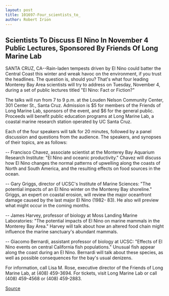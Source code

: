 ```yaml
---
layout: post
title: 101697-Four_scientists_to_
author: Robert Irion
---
```


## Scientists To Discuss El Nino In November 4 Public Lectures, Sponsored By Friends Of Long Marine Lab

SANTA CRUZ, CA--Rain-laden tempests driven by El Nino could  batter the Central Coast this winter and wreak havoc on the  environment, if you trust the headlines. The question is, should you?  That's what four leading Monterey Bay Area scientists will try to  address on Tuesday, November 4, during a set of public lectures  titled "El Nino: Fact or Fiction?"

The talks will run from 7 to 9 p.m. at the Louden Nelson  Community Center, 301 Center St., Santa Cruz. Admission is $5 for  members of the Friends of Long Marine Lab, sponsors of the event,  and $6 for the general public. Proceeds will benefit public education  programs at Long Marine Lab, a coastal marine research station  operated by UC Santa Cruz.

Each of the four speakers will talk for 20 minutes, followed by  a panel discussion and questions from the audience. The speakers,  and synopses of their topics, are as follows:

\-- Francisco Chavez, associate scientist at the Monterey Bay  Aquarium Research Institute: "El Nino and oceanic productivity."  Chavez will discuss how El Nino changes the normal patterns of  upwelling along the coasts of North and South America, and the  resulting effects on food sources in the ocean.

\-- Gary Griggs, director of UCSC's Institute of Marine Sciences:  "The potential impacts of an El Nino winter on the Monterey Bay  shoreline." Griggs, an expert on coastal erosion, will review the  major oceanfront damage caused by the last major El Nino (1982- 83). He also will preview what might occur in the coming months.

\-- James Harvey, professor of biology at Moss Landing Marine  Laboratories: "The potential impacts of El Nino on marine mammals  in the Monterey Bay Area." Harvey will talk about how an altered  food chain might influence the marine sanctuary's abundant  mammals.

\-- Giacomo Bernardi, assistant professor of biology at UCSC:  "Effects of El Nino events on central California fish populations."  Unusual fish appear along the coast during an El Nino. Bernardi will  talk about these species, as well as possible consequences for the  bay's usual denizens.

For information, call Lisa M. Rose, executive director of the  Friends of Long Marine Lab, at (408) 459-3694. For tickets, visit  Long Marine Lab or call (408) 459-4568 or (408) 459-2883.

[Source](http://www1.ucsc.edu/news_events/press_releases/archive/97-98/10-97/101697-Four_scientists_to_.html "Permalink to 101697-Four_scientists_to_")